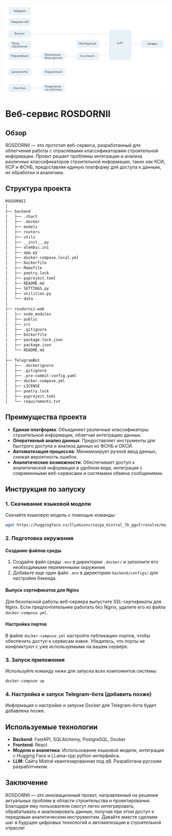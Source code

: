 <p align="center">
  <img src="rag.png" alt="Project Logo">
</p>

# Веб-сервис ROSDORNII

## Обзор

ROSDORNII — это прототип веб-сервиса, разработанный для облегчения работы с отраслевыми классификаторами строительной информации. Проект решает проблемы интеграции и анализа различных классификаторов строительной информации, таких как КСИ, КСР и ФСНБ, предоставляя единую платформу для доступа к данным, их обработки и аналитики.

## Структура проекта

```
ROSDORNII
│
├── backend
│   ├── .chart
│   ├── .docker
│   ├── models
│   ├── routers
│   ├── utils
│   ├── __init__.py
│   ├── alembic.ini
│   ├── app.py
│   ├── docker-compose.local.yml
│   ├── Dockerfile
│   ├── Makefile
│   ├── poetry.lock
│   ├── pyproject.toml
│   ├── README.md
│   ├── SETTINGS.py
│   ├── utilities.py
│   └── data
│
├── rosdornii-web
│   ├── node_modules
│   ├── public
│   ├── src
│   ├── .gitignore
│   ├── Dockerfile
│   ├── package-lock.json
│   ├── package.json
│   └── README.md
│
├── TelegramBot
│   ├── .dockerignore
│   ├── .gitignore
│   ├── .pre-commit-config.yaml
│   ├── docker-compose.yml
│   ├── LICENSE
│   ├── poetry.lock
│   ├── pyproject.toml
│   └── requirements.txt
```

## Преимущества проекта

- **Единая платформа**: Объединяет различные классификаторы строительной информации, облегчая интеграцию данных.
- **Оперативный анализ данных**: Предоставляет инструменты для быстрого доступа и анализа данных из ФСНБ и ОКСИ.
- **Автоматизация процессов**: Минимизирует ручной ввод данных, снижая вероятность ошибок.
- **Аналитические возможности**: Обеспечивает доступ к аналитической информации в удобном виде, интеграция с современными веб-сервисами и системами обмена сообщениями.

## Инструкция по запуску

### 1. Скачивание языковой модели

Скачайте языковую модель с помощью команды:

```bash
wget https://huggingface.co/IlyaGusev/saiga_mistral_7b_gguf/resolve/main/model-q8_0.gguf
```

### 2. Подготовка окружения

#### Создание файлов среды

1. Создайте файл среды `.env` в директории `.docker/` и заполните его необходимыми переменными окружения.
2. Добавьте еще один файл `.env` в директорию `backend/configs/` для настройки бэкенда.

#### Выпуск сертификатов для Nginx

Для безопасной работы веб-сервера выпустите SSL-сертификаты для Nginx. Если предпочтительнее работать без Nginx, удалите его из файла `docker-compose.yml`.

#### Настройка портов

В файле `docker-compose.yml` настройте публикацию портов, чтобы обеспечить доступ к сервисам извне. Убедитесь, что порты не конфликтуют с уже используемыми на вашем сервере.

### 3. Запуск приложения

Используйте команду ниже для запуска всех компонентов системы:

```bash
docker-compose up
```

### 4. Настройка и запуск Telegram-бота (добавить позже)

Информация о настройке и запуске Docker для Telegram-бота будет добавлена позже.

## Используемые технологии

- **Backend**: FastAPI, SQLAlchemy, PostgreSQL, Docker
- **Frontend**: React
- **Модели и аналитика**: Использование языковой модели, интеграция с Hugging Face и LLama-cpp python интерфейса.
- **LLM**: Сайга Mistral квантизированная под q8. Разработана русским разработчиком. 

## Заключение

ROSDORNII — это инновационный проект, направленный на решение актуальных проблем в области строительства и проектирования. Благодаря ему пользователи смогут легко интегрировать, обрабатывать и анализировать данные, получая при этом доступ к передовым аналитическим инструментам. Давайте вместе сделаем шаг в будущее цифровых технологий и автоматизации в строительной отрасли!